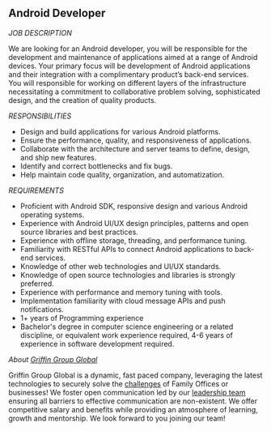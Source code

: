 ## Android Developer

*JOB DESCRIPTION*

We are looking for an Android developer, you will be responsible for the development and maintenance of applications aimed at a range of Android devices. Your primary focus will be development of Android applications and their integration with a complimentary product’s back-end services. You will responsible for working on different layers of the infrastructure necessitating a commitment to collaborative problem solving, sophisticated design, and the creation of quality products.

*RESPONSIBILITIES*

* Design and build applications for various Android platforms.
* Ensure the performance, quality, and responsiveness of applications.
* Collaborate with the architecture and server teams to define, design, and ship new features.
* Identify and correct bottlenecks and fix bugs.
* Help maintain code quality, organization, and automatization.

*REQUIREMENTS*

* Proficient with Android SDK, responsive design and various Android operating systems.
* Experience with Android UI/UX design principles, patterns and open source libraries and best practices.
* Experience with offline storage, threading, and performance tuning.
* Familiarity with RESTful APIs to connect Android applications to back-end services.
* Knowledge of other web technologies and UI/UX standards.
* Knowledge of open source technologies and libraries is strongly preferred.
* Experience with performance and memory tuning with tools.
* Implementation familiarity with cloud message APIs and push notifications.
* 1+ years of Programming experience
* Bachelor's degree in computer science engineering or a related discipline, or equivalent work experience required, 4-6 years of experience in software development required.

*About [Griffin Group Global][1]*

Griffin Group Global is a dynamic, fast paced company, leveraging the latest technologies to securely solve the [challenges][2] of Family Offices or businesses! We foster open communication led by our [leadership team][3] ensuring all barriers to effective communication are non-existent. We offer competitive salary and benefits while providing an atmosphere of learning, growth and mentorship. We look forward to you joining our team!


[1]: https://www.griffingroupgloabl.com
[2]: https://www.griffingroupglobal.com/gravity/#gravity-micro-services
[3]: https://www.griffingroupglobal.com/#meet-our-team
